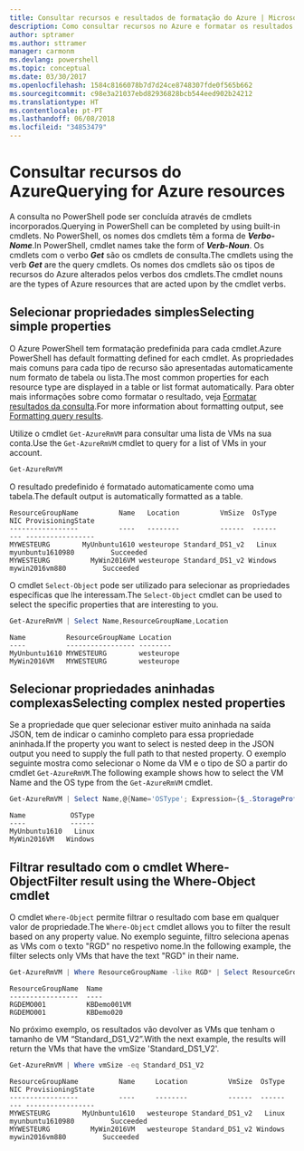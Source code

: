 ```yaml
---
title: Consultar recursos e resultados de formatação do Azure | Microsoft Docs
description: Como consultar recursos no Azure e formatar os resultados.
author: sptramer
ms.author: sttramer
manager: carmonm
ms.devlang: powershell
ms.topic: conceptual
ms.date: 03/30/2017
ms.openlocfilehash: 1584c8166078b7d7d24ce8748307fde0f565b662
ms.sourcegitcommit: c98e3a21037ebd82936828bcb544eed902b24212
ms.translationtype: HT
ms.contentlocale: pt-PT
ms.lasthandoff: 06/08/2018
ms.locfileid: "34853479"
---
```

# <a name="querying-for-azure-resources"></a><span data-ttu-id="4b653-103">Consultar recursos do Azure</span><span class="sxs-lookup"><span data-stu-id="4b653-103">Querying for Azure resources</span></span>

<span data-ttu-id="4b653-104">A consulta no PowerShell pode ser concluída através de cmdlets incorporados.</span><span class="sxs-lookup"><span data-stu-id="4b653-104">Querying in PowerShell can be completed by using built-in cmdlets.</span></span> <span data-ttu-id="4b653-105">No PowerShell, os nomes dos cmdlets têm a forma de  **_Verbo-Nome_**.</span><span class="sxs-lookup"><span data-stu-id="4b653-105">In PowerShell, cmdlet names take the form of **_Verb-Noun_**.</span></span> <span data-ttu-id="4b653-106">Os cmdlets com o verbo **_Get_** são os cmdlets de consulta.</span><span class="sxs-lookup"><span data-stu-id="4b653-106">The cmdlets using the verb **_Get_** are the query cmdlets.</span></span> <span data-ttu-id="4b653-107">Os nomes dos cmdlets são os tipos de recursos do Azure alterados pelos verbos dos cmdlets.</span><span class="sxs-lookup"><span data-stu-id="4b653-107">The cmdlet nouns are the types of Azure resources that are acted upon by the cmdlet verbs.</span></span>


## <a name="selecting-simple-properties"></a><span data-ttu-id="4b653-108">Selecionar propriedades simples</span><span class="sxs-lookup"><span data-stu-id="4b653-108">Selecting simple properties</span></span>

<span data-ttu-id="4b653-109">O Azure PowerShell tem formatação predefinida para cada cmdlet.</span><span class="sxs-lookup"><span data-stu-id="4b653-109">Azure PowerShell has default formatting defined for each cmdlet.</span></span> <span data-ttu-id="4b653-110">As propriedades mais comuns para cada tipo de recurso são apresentadas automaticamente num formato de tabela ou lista.</span><span class="sxs-lookup"><span data-stu-id="4b653-110">The most common properties for each resource type are displayed in a table or list format automatically.</span></span> <span data-ttu-id="4b653-111">Para obter mais informações sobre como formatar o resultado, veja [Formatar resultados da consulta](formatting-output.md).</span><span class="sxs-lookup"><span data-stu-id="4b653-111">For more information about formatting output, see [Formatting query results](formatting-output.md).</span></span>

<span data-ttu-id="4b653-112">Utilize o cmdlet `Get-AzureRmVM` para consultar uma lista de VMs na sua conta.</span><span class="sxs-lookup"><span data-stu-id="4b653-112">Use the `Get-AzureRmVM` cmdlet to query for a list of VMs in your account.</span></span>

```powershell
Get-AzureRmVM
```

<span data-ttu-id="4b653-113">O resultado predefinido é formatado automaticamente como uma tabela.</span><span class="sxs-lookup"><span data-stu-id="4b653-113">The default output is automatically formatted as a table.</span></span>

```
ResourceGroupName          Name   Location          VmSize  OsType              NIC ProvisioningState
-----------------          ----   --------          ------  ------              --- -----------------
MYWESTEURG        MyUnbuntu1610 westeurope Standard_DS1_v2   Linux myunbuntu1610980         Succeeded
MYWESTEURG          MyWin2016VM westeurope Standard_DS1_v2 Windows   mywin2016vm880         Succeeded
```

<span data-ttu-id="4b653-114">O cmdlet `Select-Object` pode ser utilizado para selecionar as propriedades específicas que lhe interessam.</span><span class="sxs-lookup"><span data-stu-id="4b653-114">The `Select-Object` cmdlet can be used to select the specific properties that are interesting to you.</span></span>

```powershell
Get-AzureRmVM | Select Name,ResourceGroupName,Location
```

```
Name          ResourceGroupName Location
----          ----------------- --------
MyUnbuntu1610 MYWESTEURG        westeurope
MyWin2016VM   MYWESTEURG        westeurope
```

## <a name="selecting-complex-nested-properties"></a><span data-ttu-id="4b653-115">Selecionar propriedades aninhadas complexas</span><span class="sxs-lookup"><span data-stu-id="4b653-115">Selecting complex nested properties</span></span>

<span data-ttu-id="4b653-116">Se a propriedade que quer selecionar estiver muito aninhada na saída JSON, tem de indicar o caminho completo para essa propriedade aninhada.</span><span class="sxs-lookup"><span data-stu-id="4b653-116">If the property you want to select is nested deep in the JSON output you need to supply the full path to that nested property.</span></span> <span data-ttu-id="4b653-117">O exemplo seguinte mostra como selecionar o Nome da VM e o tipo de SO a partir do cmdlet `Get-AzureRmVM`.</span><span class="sxs-lookup"><span data-stu-id="4b653-117">The following example shows how to select the VM Name and the OS type from the `Get-AzureRmVM` cmdlet.</span></span>

```powershell
Get-AzureRmVM | Select Name,@{Name='OSType'; Expression={$_.StorageProfile.OSDisk.OSType}}
```

```
Name           OSType
----           ------
MyUnbuntu1610   Linux
MyWin2016VM   Windows
```

## <a name="filter-result-using-the-where-object-cmdlet"></a><span data-ttu-id="4b653-118">Filtrar resultado com o cmdlet Where-Object</span><span class="sxs-lookup"><span data-stu-id="4b653-118">Filter result using the Where-Object cmdlet</span></span>

<span data-ttu-id="4b653-119">O cmdlet `Where-Object` permite filtrar o resultado com base em qualquer valor de propriedade.</span><span class="sxs-lookup"><span data-stu-id="4b653-119">The `Where-Object` cmdlet allows you to filter the result based on any property value.</span></span> <span data-ttu-id="4b653-120">No exemplo seguinte, filtro seleciona apenas as VMs com o texto "RGD" no respetivo nome.</span><span class="sxs-lookup"><span data-stu-id="4b653-120">In the following example, the filter selects only VMs that have the text "RGD" in their name.</span></span>

```powershell
Get-AzureRmVM | Where ResourceGroupName -like RGD* | Select ResourceGroupName,Name
```

```
ResourceGroupName  Name
-----------------  ----
RGDEMO001          KBDemo001VM
RGDEMO001          KBDemo020
```

<span data-ttu-id="4b653-121">No próximo exemplo, os resultados vão devolver as VMs que tenham o tamanho de VM “Standard_DS1_V2”.</span><span class="sxs-lookup"><span data-stu-id="4b653-121">With the next example, the results will return the VMs that have the vmSize 'Standard_DS1_V2'.</span></span>

```powershell
Get-AzureRmVM | Where vmSize -eq Standard_DS1_V2
```

```
ResourceGroupName          Name     Location          VmSize  OsType              NIC ProvisioningState
-----------------          ----     --------          ------  ------              --- -----------------
MYWESTEURG        MyUnbuntu1610   westeurope Standard_DS1_v2   Linux myunbuntu1610980         Succeeded
MYWESTEURG          MyWin2016VM   westeurope Standard_DS1_v2 Windows   mywin2016vm880         Succeeded
```
